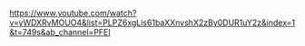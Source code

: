 https://www.youtube.com/watch?v=yWDXRvMOUO4&list=PLPZ6xgLis61baXXnvshX2zBy0DUR1uY2z&index=1&t=749s&ab_channel=PFEI